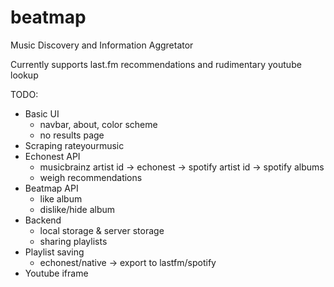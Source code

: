 # beatmap
Music Discovery and Information Aggretator

Currently supports last.fm recommendations and rudimentary youtube lookup

TODO:
* Basic UI
	- navbar, about, color scheme
	- no results page
* Scraping rateyourmusic
* Echonest API
	- musicbrainz artist id -> echonest -> spotify artist id -> spotify albums
	- weigh recommendations
* Beatmap API
	- like album
	- dislike/hide album
* Backend
	- local storage & server storage
	- sharing playlists 
* Playlist saving
	- echonest/native -> export to lastfm/spotify
* Youtube iframe
